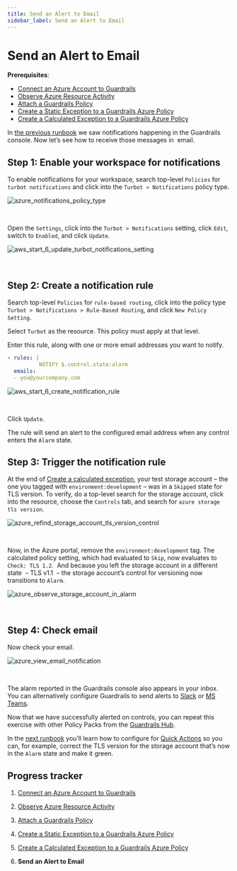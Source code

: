```yaml
---
title: Send an Alert to Email
sidebar_label: Send an Alert to Email
---
```



# Send an Alert to Email

**Prerequisites**: 

- [Connect an Azure Account to Guardrails](/guardrails/docs/runbooks/getting-started-azure/connect-a-subscription/)
- [Observe Azure Resource Activity](/guardrails/docs/runbooks/getting-started-azure/observe-azure-activity/)
- [Attach a Guardrails Policy](/guardrails/docs/runbooks/getting-started-azure/attach-a-policy/)
- [Create a Static Exception to a Guardrails Azure Policy](/guardrails/docs/runbooks/getting-started-azure/create-static-exception/)
- [Create a Calculated Exception to a Guardrails Azure Policy](/guardrails/docs/runbooks/getting-started-azure/create-calculated-exception/)


In [the previous runbook](/guardrails/docs/runbooks/getting-started-azure/create-calculated-exception) we saw notifications happening in the Guardrails console. Now let’s see how to receive those messages in  email. 

## Step 1: Enable your workspace for notifications

  
To enable notifications for your workspace, search top-level `Policies` for `turbot notifications` and click into the `Turbot > Notifications` policy type.  
<p><img alt="azure_notifications_policy_type" src="/images/docs/guardrails/runbooks/getting-started-azure/send-alert-to-email/azure-notifications-policy-type.png"/></p><br/>  


Open the `Settings`, click into the `Turbot > Notifications` setting, click `Edit`, switch to `Enabled`, and click `Update`.  
<p><img alt="aws_start_6_update_turbot_notifications_setting" src="/images/docs/guardrails/runbooks/getting-started-azure/send-alert-to-email/aws-start-6-update-turbot-notifications-setting.png"/></p><br/>

## Step 2: Create a notification rule

Search top-level `Policies` for `rule-based routing`, click into the policy type `Turbot > Notifications > Rule-Based Routing`, and click `New Policy Setting`.  
  
Select `Turbot` as the resource. This policy must apply at that level.  
  
Enter this rule, along with one or more email addresses you want to notify.  
  
```yaml
- rules: |
          NOTIFY $.control.state:alarm
  emails:
  - you@yourcompany.com  
```  
<p><img alt="aws_start_6_create_notification_rule" src="/images/docs/guardrails/runbooks/getting-started-azure/send-alert-to-email/aws-start-6-create-notification-rule.png"/></p><br/>

Click `Update`.  


The rule will send an alert to the configured email address when any control enters the `Alarm` state.

## Step 3: Trigger the notification rule

At the end of [Create a calculated exception](/guardrails/docs/runbooks/getting-started-azure/create_calculated_exception), your test storage account – the one you tagged with `environment:development` – was in a `Skipped` state for TLS version. To verify, do a top-level search for the storage account, click into the resource, choose the `Controls` tab, and search for `azure storage tls version`.
<p><img alt="azure_refind_storage_account_tls_version_control" src="/images/docs/guardrails/runbooks/getting-started-azure/send-alert-to-email/azure-refind-storage-account-tls-version-control.png"/></p><br/>

Now, in the Azure portal, remove the `environment:development` tag. The calculated policy setting, which had evaluated to `Skip`, now evaluates to `Check: TLS 1.2`.  And because you left the storage account in a different state  – TLS v1.1  – the storage account’s control for versioning now transitions to `Alarm`.   
<p><img alt="azure_observe_storage_account_in_alarm" src="/images/docs/guardrails/runbooks/getting-started-azure/send-alert-to-email/azure-observe-storage-account-in-alarm.png"/></p><br/>  


## Step 4: Check email

  
Now check your email.
<p><img alt="azure_view_email_notification" src="/images/docs/guardrails/runbooks/getting-started-azure/send-alert-to-email/azure-view-email-notification.png"/></p><br/>

  
The alarm reported in the Guardrails console also appears in your inbox. You can alternatively configure Guardrails to send alerts to [Slack]([guardrails/docs/guides/notifications/templates#example-slack-template](https://turbot.com/guardrails/docs/guides/notifications/templates#example-slack-template)) or [MS Teams](/guardrails/docs/guides/notifications/templates#example-ms-teams-template).

Now that we have successfully alerted on controls, you can repeat this exercise with other Policy Packs from the [Guardrails Hub](hub.guardrails.com). 

In the [next runbook](/guardrails/docs/runbooks/getting-started-azure/apply-quick-action) you’ll learn how to configure for [Quick Actions]([/guardrails/docs/guides/quick-actions](https://turbot.com/guardrails/docs/guides/quick-actions#enabling-quick-actions)) so you can, for example, correct the TLS version for the storage account that’s now in the `Alarm` state and make it green.


## Progress tracker

1. [Connect an Azure Account to Guardrails](/guardrails/docs/runbooks/getting-started-azure/connect-a-subscription/)

2. [Observe Azure Resource Activity](/guardrails/docs/runbooks/getting-started-azure/observe-azure-activity/)

3. [Attach a Guardrails Policy](/guardrails/docs/runbooks/getting-started-azure/attach-a-policy/)

4. [Create a Static Exception to a Guardrails Azure Policy](/guardrails/docs/runbooks/getting-started-azure/create-static-exception/)

5. [Create a Calculated Exception to a Guardrails Azure Policy](/guardrails/docs/runbooks/getting-started-azure/create-calculated-exception/)

6. **Send an Alert to Email**
